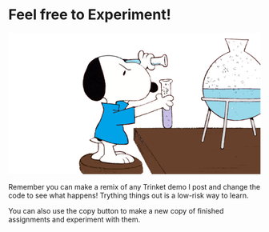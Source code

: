 # Feel free to Experiment! 

![Alt text](image.png)

Remember you can make a remix of any Trinket demo I post and change the code to see what happens! Trything things out is a low-risk way to learn.

You can also use the copy button to make a new copy of finished assignments and experiment with them. 